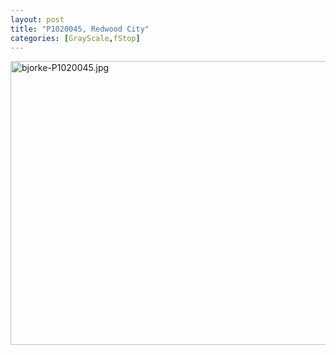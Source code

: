 ```yaml
---
layout: post
title: "P1020045, Redwood City"
categories: [GrayScale,fStop]
---
```

<img alt="bjorke-P1020045.jpg" src="http://www.botzilla.com/blog/pix2009/bjorke-P1020045.jpg" width="807" height="454" border="0" />


<!--more-->

